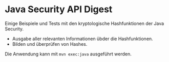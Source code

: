 # Java Security API Digest
Einige Beispiele und Tests mit den kryptologische Hashfunktionen der Java Security.

* Ausgabe aller relevanten Informationen übder die Hashfunktionen.
* Bilden und überprüfen von Hashes.

Die Anwendung kann mit `mvn exec:java` ausgeführt werden.
